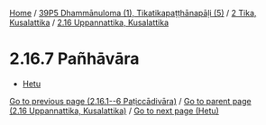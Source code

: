 
[Home](/) / [39P5 Dhammānuloma (1), Tikatikapaṭṭhānapāḷi (5)](../...md) / [2 Tika, Kusalattika](...md) / [2.16 Uppannattika, Kusalattika](../39P5/2/2.16.md)

# 2.16.7 Pañhāvāra

* [Hetu](2.16.7/Hetu.md)

[Go to previous page (2.16.1--6 Paṭiccādivāra)](2.16.1--6.md) / [Go to parent page (2.16 Uppannattika, Kusalattika)](../39P5/2/2.16.md) / [Go to next page (Hetu)](2.16.7/Hetu.md)


